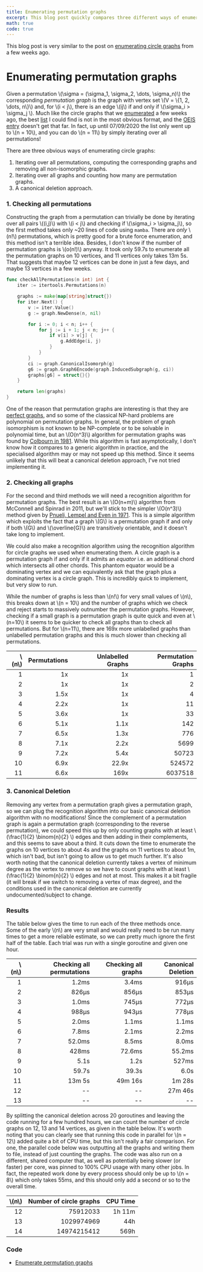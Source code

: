 ```yaml
---
title: Enumerating permutation graphs
excerpt: This blog post quickly compares three different ways of enumerating the permutation graphs on \\(n\\) vertices. By using a canonical deletion approach, we can extend [OEIS A123448](https://oeis.org/A123448) from \\(n = 11\\) to \\(n = 14\\).
math: true
code: true
---
```

<div id="main-content" class="content" markdown="1">

This blog post is very similar to the post on [enumerating circle graphs](/blog/2020-10-04-enumerating-circle-graphs.html) from a few weeks ago.

# Enumerating permutation graphs

Given a permutation \\(\\sigma = (\\sigma_1, \\sigma_2, \\dots, \\sigma_n)\\) the corresponding *permutation graph* is the graph with vertex set \\(V = \\{1, 2, \\dots, n\\}\\) and, for \\(i < j\\), there is an edge \\(ij\\) if and only if \\(\\sigma_i > \\sigma_j \\). Much like the circle graphs that we [enumerated](/blog/2020-10-04-enumerating-circle-graphs.html) a few weeks ago, the best [list](http://www.jaist.ac.jp/~uehara/graphs/) I could find is not in the most obvious format, and the  [OEIS entry](https://oeis.org/A123448) doesn't get that far. In fact, up until 07/09/2020 the list only went up to \\(n = 10\\), and you can do \\(n = 11\\) by simply iterating over all permutations!

There are three obvious ways of enumerating circle graphs:

1. Iterating over all permutations, computing the corresponding graphs and removing all non-isomorphic graphs. 
2. Iterating over all graphs and counting how many are permutation graphs.
3. A canonical deletion approach.

### 1. Checking all permutations

Constructing the graph from a permutation can trivially be done by iterating over all pairs \\((i,j)\\) with \\(i < j\\) and checking if \\(\\sigma_i > \\sigma_j\\), so the first method takes only ~20 lines of code using `mamba`. There are *only* \\(n!\\) permutations, which is pretty good for a brute force enumeration, and this method isn't a terrible idea. Besides, I don't know if the number of permutation graphs is \\(o(n!)\\) anyway. It took only 59.7s to enumerate all the permutation graphs on 10 vertices, and  11 vertices only takes 13m 5s. That suggests that maybe 12 vertices can be done in just a few days, and maybe 13 vertices in a few weeks.  

```go
func checkAllPermutations(n int) int {
	iter := itertools.Permutations(n)

	graphs := make(map[string]struct{})
	for iter.Next() {
		v := iter.Value()
		g := graph.NewDense(n, nil)

		for i := 0; i < n; i++ {
			for j := i + 1; j < n; j++ {
				if v[i] > v[j] {
					g.AddEdge(i, j)
				}
			}
		}
		ci := graph.CanonicalIsomorph(g)
		g6 := graph.Graph6Encode(graph.InducedSubgraph(g, ci))
		graphs[g6] = struct{}{}
	}

	return len(graphs)
}
```

One of the reason that permutation graphs are interesting is that they are [perfect graphs](https://en.wikipedia.org/wiki/Perfect_graph), and so some of the classical NP-hard problems are polynomial on permutation graphs. In general, the problem of graph isomorphism is not known to be NP-complete or to be solvable in polynomial time, but an \\(O(n^3)\\) algorithm for permutation graphs was found by [Colbourn in 1981](https://onlinelibrary.wiley.com/doi/epdf/10.1002/net.3230110103). While this algorithm is fast asymptotically, I don't know how it compares to a generic algorithm in practice, and the specialised algorithm may or may not speed up this method. Since it seems unlikely that this will beat a canonical deletion approach, I've not tried implementing it.

### 2. Checking all graphs

For the second and third methods we will need a recognition algorithm for permutation graphs. The best result is an \\(O(n+m)\\) algorithm from McConnell and Spinrad in 2011, but we'll stick to the simpler \\(O(n^3)\\) method given by [Pnueli, Lempel and Even in 1971](https://www.cambridge.org/core/journals/canadian-journal-of-mathematics/article/transitive-orientation-of-graphs-and-identification-of-permutation-graphs/C9E11C37FE3FCB7A88C333E74C9EED01). This is a simple algorithm which exploits the fact that a graph \\(G\\) is a permutation graph if and only if both \\(G\\) and \\(\\overline{G}\\) are transitively orientable, and it doesn't take long to implement.

We could also make a recognition algorithm using the recognition algorithm for circle graphs we used when enumerating them. A circle graph is a permutation graph if and only if it admits an *equator* i.e. an additional chord which intersects all other chords. This phantom equator would be a dominating vertex and we can equivalently ask that the graph plus a dominating vertex is a circle graph. This is incredibly quick to implement, but very slow to run.

While the number of graphs is less than \\(n!\\) for very small values of \\(n\\), this breaks down at \\(n = 10\\) and the number of graphs which we check and reject starts to massively outnumber the permutation graphs. However, checking if a small graph is a permutation graph is quite quick and even at \\(n=10\\) it seems to be quicker to check all graphs than to check all permutations. But for \\(n=11\\), there are 169x more unlabelled graphs than unlabelled permutation graphs and this is much slower than checking all permutations.

<div markdown="1" class="centering">

| \\(n\\) | Permutations | Unlabelled Graphs | Permutation Graphs |
|--------:|-------------:|------------------:|-------------------:|
|       1 |           1x |                1x |                  1 |
|       2 |           1x |                1x |                  2 |
|       3 |         1.5x |                1x |                  4 |
|       4 |         2.2x |                1x |                 11 |
|       5 |         3.6x |                1x |                 33 |
|       6 |         5.1x |              1.1x |                142 |
|       7 |         6.5x |              1.3x |                776 |
|       8 |         7.1x |              2.2x |               5699 |
|       9 |         7.2x |              5.4x |              50723 |
|      10 |         6.9x |             22.9x |             524572 |
|      11 |         6.6x |              169x |            6037518 |

</div>

### 3. Canonical Deletion

Removing any vertex from a permutation graph gives a permutation graph, so we can plug the recognition algorithm into our basic canonical deletion algorithm with no modifications! Since the complement of a permutation graph is again a permutation graph (corresponding to the reverse permutation), we could speed this up by only counting graphs with at least \\(\\frac{1}{2} \\binom{n}{2} \\) edges and then adding in their complements, and this seems to save about a third. It cuts down the time to enumerate the graphs on 10 vertices to about 4s and the graphs on 11 vertices to about 1m, which isn't bad, but isn't going to allow us to get much further. It's also worth noting that the canonical deletion currently takes a vertex of minimum degree as the vertex to remove so we have to count graphs with at least \\(\\frac{1}{2} \\binom{n}{2} \\) edges and not at most. This makes it a bit fragile (it will break if we switch to removing a vertex of max degree), and the conditions used in the canonical deletion are currently undocumented/subject to change.

### Results

The table below gives the time to run each of the three methods once. Some of the early \\(n\\) are very small and would really need to be run many times to get a more reliable estimate, so we can pretty much ignore the first half of the table. Each trial was run with a single goroutine and given one hour.

<div markdown="1" class="centering">

| \\(n\\) | Checking all permutations | Checking all graphs | Canonical Deletion |
|--------:|--------------------------:|--------------------:|-------------------:|
|       1 |                     1.2ms |               3.4ms |              916µs |
|       2 |                     826µs |               856µs |              853µs |
|       3 |                     1.0ms |               745µs |              772µs |
|       4 |                     988µs |               943µs |              778µs |
|       5 |                     2.0ms |               1.1ms |              1.1ms |
|       6 |                     7.8ms |               2.1ms |              2.2ms |
|       7 |                    52.0ms |               8.5ms |              8.0ms |
|       8 |                     428ms |              72.6ms |             55.2ms |
|       9 |                      5.1s |                1.2s |              527ms |
|      10 |                     59.7s |               39.3s |               6.0s |
|      11 |                    13m 5s |             49m 16s |             1m 28s |
|      12 |                        -- |                  -- |            27m 46s |
|      13 |                        -- |                  -- |                 -- |

</div>

By splitting the canonical deletion across 20 goroutines and leaving the code running for a few hundred hours, we can count the number of circle graphs on 12, 13 and 14 vertices, as given in the table below. It's worth noting that you can clearly see that running this code in parallel for \\(n = 12\\) added quite a bit of CPU time, but this isn't really a fair comparison. For one, the parallel code below was outputting all the graphs and writing them to file, instead of just counting the graphs. The code was also run on a different, shared computer that, as well as potentially being slower (or faster) per core, was pinned to 100% CPU usage with many other jobs. In fact, the repeated work done by every process should only be up to \\(n = 8\\) which only takes 55ms, and this should only add a second or so to the overall time. 

<div markdown="1" class="centering">

| \\(n\\) | Number of circle graphs | CPU Time |
|--------:|------------------------:|---------:|
|      12 |                75912033 |   1h 11m |
|      13 |              1029974969 |      44h |
|      14 |             14974215412 |     569h |

</div>

### Code

- <a href="/downloads/2020-10-25-perm.zip" download>Enumerate permutation graphs</a>